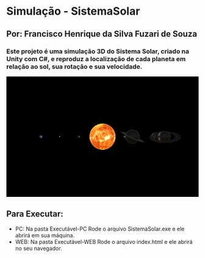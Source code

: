 # Simulação - SistemaSolar
## Por: Francisco Henrique da Silva Fuzari de Souza

### Este projeto é uma simulação 3D do Sistema Solar, criado na Unity com C#, e reproduz a localização de cada planeta em relação ao sol, sua rotação e sua velocidade.

![Sistema Solar 3D](Imagens-ReadMe/SistemaSolar.PNG)

## Para Executar:
* PC: Na pasta Executável-PC Rode o arquivo SistemaSolar.exe e ele abrirá em sua máquina.
* WEB: Na pasta Executável-WEB Rode o arquivo index.html e ele abrirá no seu navegador.
